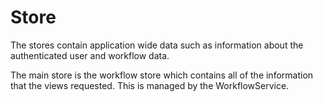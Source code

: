 # Store

The stores contain application wide data such as information about the
authenticated user and workflow data.

The main store is the workflow store which contains all of the information
that the views requested. This is managed by the WorkflowService.
